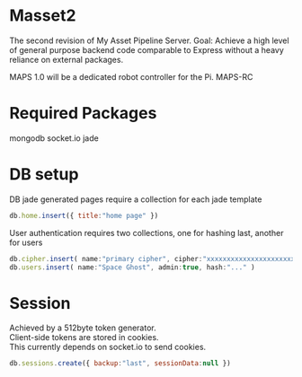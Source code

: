 Masset2
============
The second revision of My Asset Pipeline Server. 
Goal: Achieve a high level of general purpose backend code comparable to Express without a heavy reliance on external packages.

MAPS 1.0 will be a dedicated robot controller for the Pi. MAPS-RC

Required Packages
============
mongodb
socket.io
jade

DB setup
============
DB jade generated pages require a collection for each jade template
```JavaScript
db.home.insert({ title:"home page" })
```

User authentication requires two collections, one for hashing last, another for users
```JavaScript
db.cipher.insert( name:"primary cipher", cipher:"xxxxxxxxxxxxxxxxxxxxxxxxxxx" )
db.users.insert( name:"Space Ghost", admin:true, hash:"..." )
```

Session
============
Achieved by a 512byte token generator. <br>
Client-side tokens are stored in cookies. <br>
This currently depends on socket.io to send cookies. <br> 
```JavaScript
db.sessions.create({ backup:"last", sessionData:null })
```
